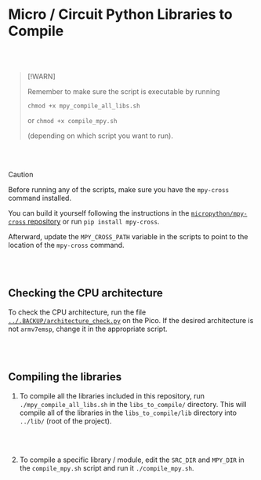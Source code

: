 # Micro / Circuit Python Libraries to Compile

<br/><br/>

> [!WARN]
>
> Remember to make sure the script is executable by running
>
> `chmod +x mpy_compile_all_libs.sh`
>
> or `chmod +x compile_mpy.sh`
>
> (depending on which script you want to run).

<br/><br/>

> [!CAUTION]
>
> Before running any of the scripts, make sure you have the `mpy-cross` command installed.
>
> You can build it yourself following the instructions in the [`micropython/mpy-cross` repository](https://github.com/micropython/micropython/tree/master/mpy-cross) or run `pip install mpy-cross`.
>
> Afterward, update the `MPY_CROSS_PATH` variable in the scripts to point to the location of the `mpy-cross` command.

<br/><br/>

## Checking the CPU architecture

To check the CPU architecture, run the file [`../.BACKUP/architecture_check.py`](../.BACKUP/architecture_check.py) on the Pico. If the desired architecture is not `armv7emsp`, change it in the appropriate script.

<br/><br/>

## Compiling the libraries

1. To compile all the libraries included in this repository, run `./mpy_compile_all_libs.sh` in the `libs_to_compile/` directory. This will compile all of the libraries in the `libs_to_compile/lib` directory into `../lib/` (root of the project).

<br/><br/>

2. To compile a specific library / module, edit the `SRC_DIR` and `MPY_DIR` in the `compile_mpy.sh` script and run it `./compile_mpy.sh`.